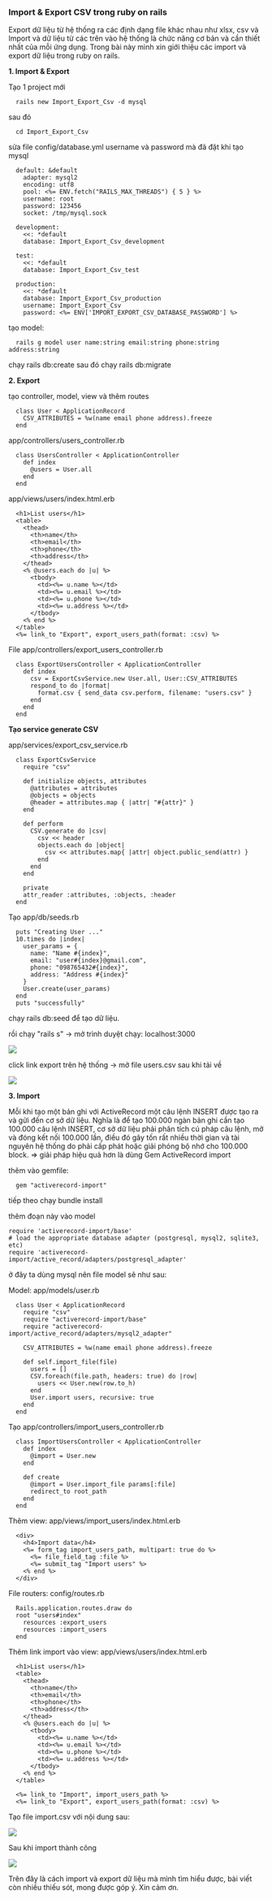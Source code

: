 ### Import & Export CSV trong ruby on rails

Export dữ liệu từ hệ thống ra các định dạng file khác nhau như xlsx, csv và Import và dữ liệu từ các trên vào hệ thống là chức năng cơ bản và cần thiết nhất của mỗi ứng dụng. Trong bài này mình xin giới thiệu các import và export dữ liệu trong ruby on rails. 

**1. Import & Export**

Tạo 1 project mới

```
  rails new Import_Export_Csv -d mysql
```

sau đó 

```
  cd Import_Export_Csv
```

sửa file config/database.yml username và password mà đã đặt khi tạo mysql

```
  default: &default
    adapter: mysql2
    encoding: utf8
    pool: <%= ENV.fetch("RAILS_MAX_THREADS") { 5 } %>
    username: root
    password: 123456
    socket: /tmp/mysql.sock

  development:
    <<: *default
    database: Import_Export_Csv_development

  test:
    <<: *default
    database: Import_Export_Csv_test

  production:
    <<: *default
    database: Import_Export_Csv_production
    username: Import_Export_Csv
    password: <%= ENV['IMPORT_EXPORT_CSV_DATABASE_PASSWORD'] %>
```
tạo model: 
```
  rails g model user name:string email:string phone:string address:string
```

chạy rails db:create sau đó chạy rails db:migrate

**2. Export**
  
tạo controller, model, view và thêm routes

```
  class User < ApplicationRecord
    CSV_ATTRIBUTES = %w(name email phone address).freeze
  end
```

app/controllers/users_controller.rb

```
  class UsersController < ApplicationController
    def index
      @users = User.all
    end
  end
```

app/views/users/index.html.erb

```
  <h1>List users</h1>
  <table>
    <thead>
      <th>name</th>
      <th>email</th>
      <th>phone</th>
      <th>address</th>
    </thead>
    <% @users.each do |u| %>
      <tbody>
        <td><%= u.name %></td>
        <td><%= u.email %></td>
        <td><%= u.phone %></td>
        <td><%= u.address %></td>
      </tbody>
    <% end %>
  </table>
  <%= link_to "Export", export_users_path(format: :csv) %>
```

File app/controllers/export_users_controller.rb

```
  class ExportUsersController < ApplicationController
    def index
      csv = ExportCsvService.new User.all, User::CSV_ATTRIBUTES
      respond_to do |format|
        format.csv { send_data csv.perform, filename: "users.csv" }
      end
    end
  end
```

<strong>Tạo service generate CSV</strong>

app/services/export_csv_service.rb

```
  class ExportCsvService
    require "csv"

    def initialize objects, attributes
      @attributes = attributes
      @objects = objects
      @header = attributes.map { |attr| "#{attr}" }
    end

    def perform
      CSV.generate do |csv|
        csv << header
        objects.each do |object|
          csv << attributes.map{ |attr| object.public_send(attr) }
        end
      end
    end

    private
    attr_reader :attributes, :objects, :header
  end
```

Tạo app/db/seeds.rb

```
  puts "Creating User ..."
  10.times do |index|
    user_params = {
      name: "Name #{index}",
      email: "user#{index}@gmail.com",
      phone: "098765432#{index}",
      address: "Address #{index}"
    }
    User.create(user_params)
  end
  puts "successfully"
```

chạy rails db:seed để tạo dữ liệu.

rồi chạy "rails s" -> mở trình duyệt chạy:  localhost:3000

![](https://user-images.githubusercontent.com/43602883/77242628-01598f80-6c33-11ea-9a0b-d7b8d089364e.png)

click link export trên hệ thống -> mở file users.csv sau khi tải về

![](https://user-images.githubusercontent.com/43602883/77242630-074f7080-6c33-11ea-8ed1-dc20bc334147.png)

**3. Import**

Mỗi khi tạo một bản ghi với ActiveRecord một câu lệnh INSERT được tạo ra và gửi đến cơ sở dữ liệu. Nghĩa là để tạo 100.000 ngàn bản ghi cần tạo 100.000 câu lệnh INSERT, cơ sở dữ liệu phải phân tích cú pháp câu lệnh, mở và đóng kết nối 100.000 lần, điều đó gây tốn rất nhiều thời gian và tài nguyên hệ thống do phải cấp phát hoặc giải phóng bộ nhớ cho 100.000 block.
=> giải pháp hiệu quả hơn là dùng Gem ActiveRecord import

thêm vào gemfile:

```
  gem "activerecord-import"
```

tiếp theo chạy bundle install

thêm đoạn này vào model

```
require 'activerecord-import/base'
# load the appropriate database adapter (postgresql, mysql2, sqlite3, etc)
require 'activerecord-import/active_record/adapters/postgresql_adapter'
```

ở đây ta dùng mysql nên file model sẽ như sau:

Model: app/models/user.rb

```
  class User < ApplicationRecord
    require "csv"
    require "activerecord-import/base"
    require "activerecord-import/active_record/adapters/mysql2_adapter"

    CSV_ATTRIBUTES = %w(name email phone address).freeze

    def self.import_file(file)
      users = []
      CSV.foreach(file.path, headers: true) do |row|
        users << User.new(row.to_h)
      end
      User.import users, recursive: true
    end
  end
```

Tạo app/controllers/import_users_controller.rb

```
  class ImportUsersController < ApplicationController
    def index
      @import = User.new
    end

    def create
      @import = User.import_file params[:file]
      redirect_to root_path
    end
  end
```

Thêm view: app/views/import_users/index.html.erb

```
  <div>
    <h4>Import data</h4>
    <%= form_tag import_users_path, multipart: true do %>
      <%= file_field_tag :file %>
      <%= submit_tag "Import users" %>
    <% end %>
  </div>
```

File routers: config/routes.rb

```
  Rails.application.routes.draw do
  root "users#index"
    resources :export_users
    resources :import_users
  end
```

Thêm link import vào view: app/views/users/index.html.erb

```
  <h1>List users</h1>
  <table>
    <thead>
      <th>name</th>
      <th>email</th>
      <th>phone</th>
      <th>address</th>
    </thead>
    <% @users.each do |u| %>
      <tbody>
        <td><%= u.name %></td>
        <td><%= u.email %></td>
        <td><%= u.phone %></td>
        <td><%= u.address %></td>
      </tbody>
    <% end %>
  </table>

  <%= link_to "Import", import_users_path %>
  <%= link_to "Export", export_users_path(format: :csv) %>
```

Tạo file import.csv với nội dung sau: 

![](https://user-images.githubusercontent.com/43602883/77242631-07e80700-6c33-11ea-93a5-80b75c653f9c.png)

Sau khi import thành công

![](https://user-images.githubusercontent.com/43602883/77242633-08809d80-6c33-11ea-87f0-a9b022574aa7.png)

Trên đây là cách import và export dữ liệu mà mình tìm hiểu được, bài viết còn nhiều thiếu sót, mong được góp ý. Xin cảm ơn.
